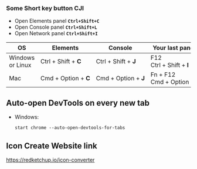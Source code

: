 ### Some Short key button CJI
- Open Elements panel   **`Ctrl+Shift+C`**
- Open Console panel  **`Ctrl+Shift+L`**
- Open Network panel **`Ctrl+Shift+I`**

| OS               | Elements             | Console              | Your last panel                    |
| ---------------- | -------------------- | -------------------- | ---------------------------------- |
| Windows or Linux | Ctrl + Shift + **C** | Ctrl + Shift + **J** | F12  <br>Ctrl + Shift + **I**      |
| Mac              | Cmd + Option + **C** | Cmd + Option + **J** | Fn + F12  <br>Cmd + Option + **I** |

## Auto-open DevTools on every new tab
- Windows:
    ```
    start chrome --auto-open-devtools-for-tabs
    ```

## Icon Create Website link
https://redketchup.io/icon-converter

